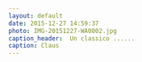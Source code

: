 ```yaml
---
layout: default
date: 2015-12-27 14:59:37
photo: IMG-20151227-WA0002.jpg
caption_header:  Un classico ......
caption: Claus
---
```


